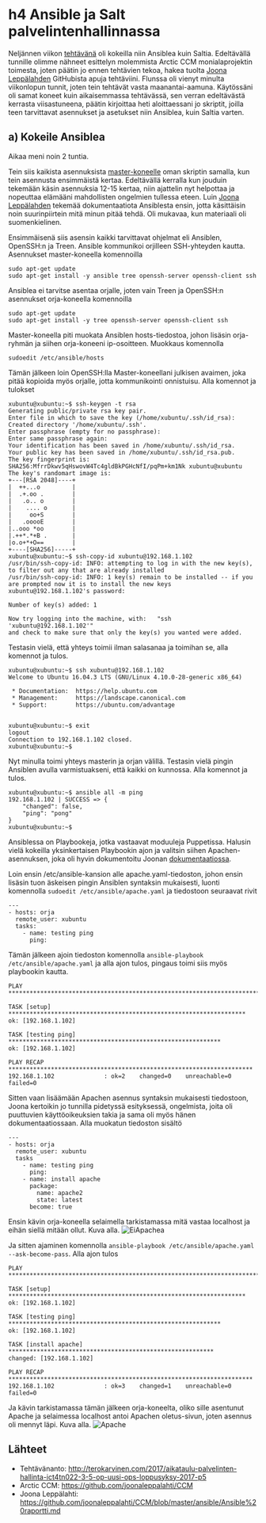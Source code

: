 # h4 Ansible ja Salt palvelintenhallinnassa

Neljännen viikon [tehtävänä](http://terokarvinen.com/2017/aikataulu-palvelinten-hallinta-ict4tn022-3-5-op-uusi-ops-loppusyksy-2017-p5) oli kokeilla niin Ansiblea kuin Saltia. Edeltävällä tunnille olimme nähneet esittelyn molemmista Arctic CCM monialaprojektin toimesta, joten päätin jo ennen tehtävien tekoa, hakea tuolta [Joona Leppälahden](https://github.com/joonaleppalahti/CCM) GitHubista apuja tehtäviini. Flunssa oli vienyt minulta viikonlopun tunnit, joten tein tehtävät vasta maanantai-aamuna.
Käytössäni oli samat koneet kuin aikaisemmassa tehtävässä, sen verran edeltävästä kerrasta viisastuneena, päätin kirjoittaa heti aloittaessani jo skriptit, joilla teen tarvittavat asennukset ja asetukset niin Ansiblea, kuin Saltia varten.

## a) Kokeile Ansiblea
Aikaa meni noin 2 tuntia.

Tein siis kaikista asennuksista [master-koneelle](https://raw.githubusercontent.com/mcleppala/puppet/master/andible/ansible-master.sh) oman skriptin samalla, kun tein asennusta ensimmäistä kertaa. Edeltävällä kerralla kun jouduin tekemään käsin asennuksia 
12-15 kertaa, niin ajattelin nyt helpottaa ja nopeuttaa elämääni mahdollisten ongelmien tullessa eteen. Luin [Joona Leppälahden](https://github.com/joonaleppalahti/CCM/blob/master/ansible/Ansible%20raportti.md) tekemää dokumentaatiota Ansiblesta ensin, jotta käsittäisin noin suurinpiirtein mitä minun pitää tehdä. Oli mukavaa, kun materiaali oli suomenkielinen.

Ensimmäisenä siis asensin kaikki tarvittavat ohjelmat eli Ansiblen, OpenSSH:n ja Treen. Ansible kommunikoi orjilleen SSH-yhteyden kautta. Asennukset master-koneella komennoilla 
```
sudo apt-get update
sudo apt-get install -y ansible tree openssh-server openssh-client ssh
```
Ansiblea ei tarvitse asentaa orjalle, joten vain Treen ja OpenSSH:n asennukset orja-koneella komennoilla 
```
sudo apt-get update
sudo apt-get install -y tree openssh-server openssh-client ssh
```

Master-koneella piti muokata Ansiblen hosts-tiedostoa, johon lisäsin orja-ryhmän ja siihen orja-koneeni ip-osoitteen. Muokkaus komennolla
```
sudoedit /etc/ansible/hosts 
```
Tämän jälkeen loin OpenSSH:lla Master-koneellani julkisen avaimen, joka pitää kopioida myös orjalle, jotta kommunikointi onnistuisu. Alla komennot ja tulokset
```
xubuntu@xubuntu:~$ ssh-keygen -t rsa
Generating public/private rsa key pair.
Enter file in which to save the key (/home/xubuntu/.ssh/id_rsa): 
Created directory '/home/xubuntu/.ssh'.
Enter passphrase (empty for no passphrase): 
Enter same passphrase again: 
Your identification has been saved in /home/xubuntu/.ssh/id_rsa.
Your public key has been saved in /home/xubuntu/.ssh/id_rsa.pub.
The key fingerprint is:
SHA256:MfrrDkwv5qHswovW4Tc4gldBkPGHcNfI/pqPm+km1Nk xubuntu@xubuntu
The key's randomart image is:
+---[RSA 2048]----+
|  ++...o         |
|  .+.oo .        |
|   .o.. o        |
|    .... o       |
|     oo+S        |
|   .ooooE        |
|..ooo *oo        |
|.++*.*+B .       |
|o.o+*+O==        |
+----[SHA256]-----+
xubuntu@xubuntu:~$ ssh-copy-id xubuntu@192.168.1.102
/usr/bin/ssh-copy-id: INFO: attempting to log in with the new key(s), to filter out any that are already installed
/usr/bin/ssh-copy-id: INFO: 1 key(s) remain to be installed -- if you are prompted now it is to install the new keys
xubuntu@192.168.1.102's password: 

Number of key(s) added: 1

Now try logging into the machine, with:   "ssh 'xubuntu@192.168.1.102'"
and check to make sure that only the key(s) you wanted were added.
```
Testasin vielä, että yhteys toimii ilman salasanaa ja toimihan se, alla komennot ja tulos.
```
xubuntu@xubuntu:~$ ssh xubuntu@192.168.1.102
Welcome to Ubuntu 16.04.3 LTS (GNU/Linux 4.10.0-28-generic x86_64)

 * Documentation:  https://help.ubuntu.com
 * Management:     https://landscape.canonical.com
 * Support:        https://ubuntu.com/advantage


xubuntu@xubuntu:~$ exit
logout
Connection to 192.168.1.102 closed.
xubuntu@xubuntu:~$ 
```
Nyt minulla toimi yhteys masterin ja orjan välillä. Testasin vielä pingin Ansiblen avulla varmistuakseni, että kaikki on kunnossa. Alla komennot ja tulos.
```
xubuntu@xubuntu:~$ ansible all -m ping
192.168.1.102 | SUCCESS => {
    "changed": false, 
    "ping": "pong"
}
xubuntu@xubuntu:~$ 
```
Ansiblessa on Playbookeja, jotka vastaavat moduuleja Puppetissa. Halusin vielä kokeilla yksinkertaisen Playbookin ajon ja valitsin siihen Apachen-asennuksen, joka oli hyvin dokumentoitu Joonan [dokumentaatiossa](https://github.com/joonaleppalahti/CCM/blob/master/ansible/Ansible%20raportti.md#playbook).

Loin ensin /etc/ansible-kansion alle apache.yaml-tiedoston, johon ensin lisäsin tuon äskeisen pingin Ansiblen syntaksin mukaisesti, luonti komennolla ```sudoedit /etc/ansible/apache.yaml``` ja tiedostoon seuraavat rivit
```
---
- hosts: orja
  remote_user: xubuntu
  tasks:
    - name: testing ping
      ping:
```
Tämän jälkeen ajoin tiedoston komennolla ```ansible-playbook /etc/ansible/apache.yaml``` ja alla ajon tulos, pingaus toimi siis myös playbookin kautta. 
```
PLAY ***************************************************************************

TASK [setup] *******************************************************************
ok: [192.168.1.102]

TASK [testing ping] ************************************************************
ok: [192.168.1.102]

PLAY RECAP *********************************************************************
192.168.1.102              : ok=2    changed=0    unreachable=0    failed=0   
```
Sitten vaan lisäämään Apachen asennus syntaksin mukaisesti tiedostoon, Joona kertoikin jo tunnilla pidetyssä esityksessä, ongelmista, joita oli puuttuvien käyttöoikeuksien takia ja sama oli myös hänen dokumentaatiossaan. Alla muokatun tiedoston sisältö
```
---
- hosts: orja
  remote_user: xubuntu
  tasks
    - name: testing ping
      ping:
    - name: install apache
      package:
        name: apache2
        state: latest
      become: true

```
Ensin kävin orja-koneella selaimella tarkistamassa mitä vastaa localhost ja eihän siellä mitään ollut. Kuva alla.
![EiApachea](https://raw.githubusercontent.com/mcleppala/puppet/master/kuvat/localhost.png)

Ja sitten ajaminen komennolla ```ansible-playbook /etc/ansible/apache.yaml --ask-become-pass```. Alla ajon tulos
```
PLAY ***************************************************************************

TASK [setup] *******************************************************************
ok: [192.168.1.102]

TASK [testing ping] ************************************************************
ok: [192.168.1.102]

TASK [install apache] **********************************************************
changed: [192.168.1.102]

PLAY RECAP *********************************************************************
192.168.1.102              : ok=3    changed=1    unreachable=0    failed=0   
```
Ja kävin tarkistamassa tämän jälkeen orja-koneelta, oliko sille asentunut Apache ja selaimessa localhost antoi Apachen oletus-sivun, joten asennus oli mennyt läpi. Kuva alla.
![Apache](https://raw.githubusercontent.com/mcleppala/puppet/master/kuvat/localhost_ansible.png)

## Lähteet
* Tehtävänanto: http://terokarvinen.com/2017/aikataulu-palvelinten-hallinta-ict4tn022-3-5-op-uusi-ops-loppusyksy-2017-p5
* Arctic CCM: https://github.com/joonaleppalahti/CCM
* Joona Leppälahti: https://github.com/joonaleppalahti/CCM/blob/master/ansible/Ansible%20raportti.md

